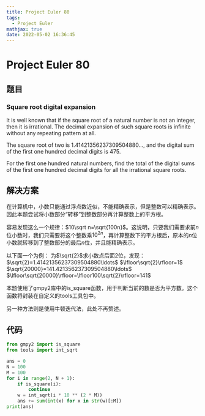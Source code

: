 ```yaml
---
title: Project Euler 80
tags:
  - Project Euler
mathjax: true
date: 2022-05-02 16:36:45
---
```


<escape><!-- more --></escape>

# Project Euler 80

## 题目

### Square root digital expansion

It is well known that if the square root of a natural number is not an integer, then it is irrational. The decimal expansion of such square roots is infinite without any repeating pattern at all.

The square root of two is $1.41421356237309504880\ldots$, and the digital sum of the first one hundred decimal digits is $475$.

For the first one hundred natural numbers, find the total of the digital sums of the first one hundred decimal digits for all the irrational square roots.

## 解决方案

在计算机中，小数只能通过浮点数近似，不能精确表示，但是整数可以精确表示。因此本题尝试将小数部分“转移”到整数部分再计算整数上的平方根。

容易发现这么一个规律：$10\sqrt n=\sqrt{100n}$。这说明，只要我们需要求前$n$位小数时，我们只需要将这个整数乘$10^{2n}$，再计算整数下的平方根后，原本的$n$位小数就转移到了整数部分的最后$n$位，并且能精确表示。

以下面一个为例：
为$\sqrt{2}$求小数点后面$2$位，发现：
$\sqrt{2}=1.41421356237309504880\ldots$
$\lfloor\sqrt{2}\rfloor=1$
$\sqrt{20000}=141.421356237309504880\ldots$
$\lfloor\sqrt{20000}\rfloor=\lfloor100\sqrt{2}\rfloor=141$

本题使用了gmpy2库中的is_square函数，用于判断当前的数是否为平方数。这个函数将封装在自定义的tools工具包中。

另一种方法则是使用牛顿迭代法，此处不再赘述。

## 代码

```py
from gmpy2 import is_square
from tools import int_sqrt

ans = 0
N = 100
M = 100
for i in range(2, N + 1):
    if is_square(i):
        continue
    w = int_sqrt(i * 10 ** (2 * M))
    ans += sum(int(x) for x in str(w)[:M])
print(ans)

```
